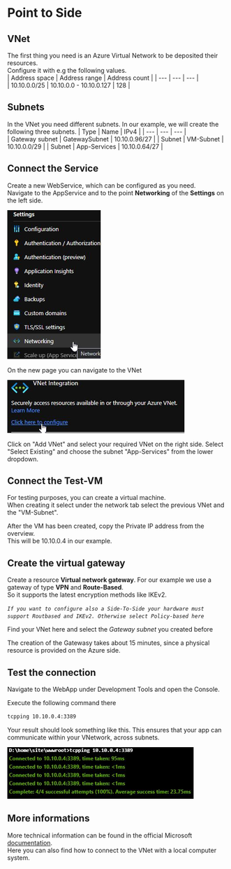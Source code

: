 # Point to Side

## VNet

The first thing you need is an Azure Virtual Network to be deposited their resources.  
Configure it with e.g the following values.  
| Address space | Address range | Address count |
| --- | --- | --- |  
| 10.10.0.0/25 | 10.10.0.0 - 10.10.0.127 | 128 |

## Subnets

In the VNet you need different subnets. In our example, we will create the following three subnets.
| Type | Name | IPv4 |
| --- | --- | --- |  
| Gateway subnet | GatewaySubnet | 10.10.0.96/27 |
| Subnet | VM-Subnet | 10.10.0.0/29 |
| Subnet | App-Services | 10.10.0.64/27 |

## Connect the Service

Create a new WebService, which can be configured as you need.  
Navigate to the AppService and to the point **Networking** of the **Settings** on the left side.

![Networking](media\AZ-AppService-Networking.jpg "Networking")

On the new page you can navigate to the VNet  

![Networking](media\AZ-AppService-Networking-VNet.jpg "Networking")

Click on "Add VNet" and select your required VNet on the right side.
Select "Select Existing" and choose the subnet "App-Services" from the lower dropdown.

## Connect the Test-VM

For testing purposes, you can create a virtual machine.  
When creating it select under the network tab select the previous VNet and the "VM-Subnet".  

After the VM has been created, copy the Private IP address from the overview.  
This will be 10.10.0.4 in our example.

## Create the virtual gateway

Create a resource **Virtual network gateway**.
For our example we use a gateway of type **VPN** and **Route-Based**.  
So it supports the latest encryption methods like IKEv2.  

*`If you want to configure also a Side-To-Side your hardware must support Routbased and IKEv2. Otherwise select Policy-based here`*

Find your VNet here and select the *Gateway subnet* you created before

The creation of the Gatewasy takes about 15 minutes, since a physical resource is provided on the Azure side.

## Test the connection

Navigate to the WebApp under Development Tools and open the Console.  

Execute the following command there

```cmd
tcpping 10.10.0.4:3389 
```

Your result should look something like this.
This ensures that your app can communicate within your VNetwork, across subnets.

![tcpping](media\AZ-AppService-tcpping.jpg "tcpping")

## More informations

More technical information can be found in the official Microsoft [documentation](https://docs.microsoft.com/en-us/azure/vpn-gateway/vpn-gateway-howto-point-to-site-resource-manager-portal).  
Here you can also find how to connect to the VNet with a local computer system.  
